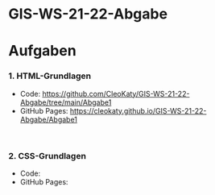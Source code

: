# GIS-WS-21-22-Abgabe
# Aufgaben

### **1. HTML-Grundlagen**
 * Code: https://github.com/CleoKaty/GIS-WS-21-22-Abgabe/tree/main/Abgabe1
 * GitHub Pages: https://cleokaty.github.io/GIS-WS-21-22-Abgabe/Abgabe1
 
</br> 

### **2. CSS-Grundlagen**
  * Code:
  * GitHub Pages: 